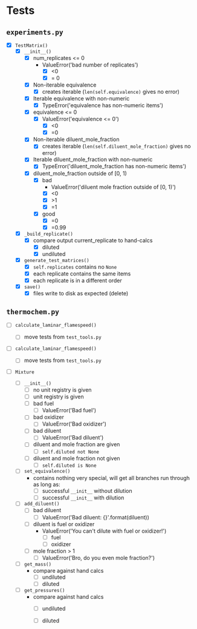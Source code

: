# Tests

## `experiments.py`

* [x] `TestMatrix()`
  * [x] `__init__()`
    * [x] num_replicates <= 0
      * ValueError('bad number of replicates')
        * [x] <0
        * [x] = 0
    * [x] Non-iterable equivalence
      - [x] creates iterable (`len(self.equivalence)` gives no error)
    * [x] Iterable equivalence with non-numeric
      - [x] TypeError('equivalence has non-numeric items')
    * [x] equivalence <= 0
      * [x] ValueError('equivalence <= 0')
        * [x] <0
        * [x] =0
    * [x] Non-iterable diluent_mole_fraction
      - [x] creates iterable (`len(self.diluent_mole_fraction)` gives no error)
    * [x] Iterable diluent_mole_fraction with non-numeric
      - [x] TypeError('diluent_mole_fraction has non-numeric items')
    * [x] diluent_mole_fraction outside of [0, 1)
      * [x] bad
        * ValueError('diluent mole fraction outside of [0, 1)')
        * [x] <0
        * [x] \>1
        * [x] =1
      * [x] good
        * [x] =0
        * [x] =0.99
  * [x] `_build_replicate()`
    * [x] compare output current_replicate to hand-calcs
      * [x] diluted
      * [x] undiluted
  * [x] `generate_test_matrices()`
    * [x] `self.replicates` contains no `None`
    * [x] each replicate contains the same items
    * [x] each replicate is in a different order
  * [x] `save()`
    * [x] files write to disk as expected (delete)

## `thermochem.py`

* [ ] `calculate_laminar_flamespeed()`

  * [ ] move tests from `test_tools.py`

* [ ] `calculate_laminar_flamespeed()`
  * [ ] move tests from `test_tools.py`

* [ ] `Mixture`

  * [ ] `__init__()`
    * [ ] no unit registry is given
    * [ ] unit registry is given
    * [ ] bad fuel
      * [ ] ValueError('Bad fuel')
    * [ ] bad oxidizer
      * [ ] ValueError('Bad oxidizer')
    * [ ] bad diluent
      * [ ] ValueError('Bad diluent')
    * [ ] diluent and mole fraction are given
      * [ ] `self.diluted not None`
    * [ ] diluent and mole fraction not given
      * [ ] `self.diluted is None`
  * [ ] `set_equivalence()`
    * contains nothing very special, will get all branches run through as long as:
      * [ ] successful `__init__` without dilution
      * [ ] successful `__init__` with dilution
  * [ ] `add_diluent()`
    * [ ] bad diluent
      * [ ] ValueError('Bad diluent: {}'.format(diluent))
    * [ ] diluent is fuel or oxidizer
      * ValueError('You can\'t dilute with fuel or oxidizer!')
        * [ ] fuel
        * [ ] oxidizer
    * [ ] mole fraction > 1
      * [ ] ValueError('Bro, do you even mole fraction?')
  * [ ] `get_mass()`
    * compare against hand calcs
      * [ ] undiluted
      * [ ] diluted

  - [ ] `get_pressures()`
    - compare against hand calcs
      - [ ] undiluted
      - [ ] diluted

  